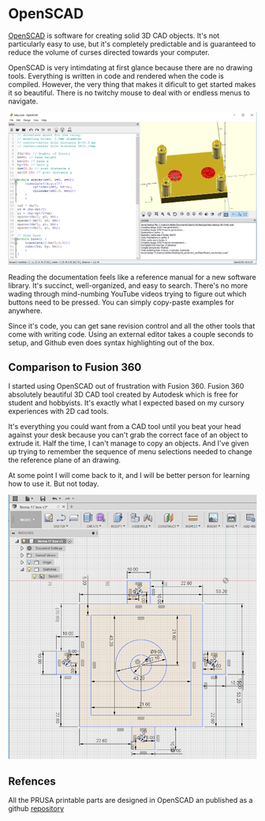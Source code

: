 # OpenSCAD
[OpenSCAD](http://www.openscad.org/) is software for creating solid 3D CAD objects.  It's not particularly easy to use, but it's completely predictable and is guaranteed to reduce the volume of curses directed towards your computer.   

OpenSCAD is very intimdating at first glance because there are no drawing tools.  Everything is written in code and rendered when the code is compiled.  However, the very thing that makes it dificult to get started makes it so beautiful.  There is no twitchy mouse to deal with or endless menus to navigate.  

![openscad_overview](/assets/openscad_overview.png)

Reading the documentation feels like a reference manual for a new software library.  It's succinct, well-organized, and easy to search.  There's no more wading through mind-numbing YouTube videos trying to figure out which buttons need to be pressed.   You can simply copy-paste examples for anywhere.

Since it's code, you can get sane revision control and all the other tools that come with writing code.  Using an external editor takes a couple seconds to setup, and  Github even does syntax highlighting out of the box.

<script src="https://gist.github.com/cwebber314/be5d02052c7c3cedf03ff2d1c0716c52.js"></script>

## Comparison to Fusion 360 
I started using OpenSCAD out of frustration with Fusion 360.  Fusion 360 absolutely beautiful 3D CAD tool created by Autodesk which is free for student and hobbyists.  It's exactly what I expected based on my cursory experiences with 2D cad tools. 

It's everything you could want from a CAD tool until you beat your head against your desk because you can't grab the correct face of an object to extrude it.  Half the time, I can't manage to copy an objects.  And I've given up trying to remember the sequence of menu selections needed to change the reference plane of an drawing.

At some point I will come back to it, and I will be better person for learning how to use it.  But not today.

![Fusion360_screenshot](/assets/Fusion360_screenshot.png)

## Refences
All the PRUSA printable parts are designed in OpenSCAD an published as a github [repository](https://github.com/prusa3d/Original-Prusa-i3)
